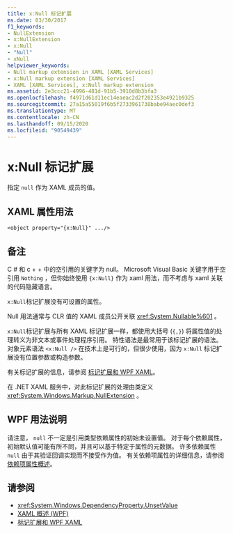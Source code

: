 ```yaml
---
title: x:Null 标记扩展
ms.date: 03/30/2017
f1_keywords:
- NullExtension
- x:NullExtension
- x:Null
- "Null"
- xNull
helpviewer_keywords:
- Null markup extension in XAML [XAML Services]
- x:Null markup extension [XAML Services]
- XAML [XAML Services], x:Null markup extension
ms.assetid: 2e3ccc21-4996-481d-91b5-3910d8b3bfa3
ms.openlocfilehash: f4971d61d11ec14eaeac2d2f202353e4921b9325
ms.sourcegitcommit: 27a15a55019f6b5f2733961738babe94aec0def3
ms.translationtype: MT
ms.contentlocale: zh-CN
ms.lasthandoff: 09/15/2020
ms.locfileid: "90549439"
---
```

# <a name="xnull-markup-extension"></a>x:Null 标记扩展

指定 `null` 作为 XAML 成员的值。

## <a name="xaml-attribute-usage"></a>XAML 属性用法

```xaml
<object property="{x:Null}" .../>
```

## <a name="remarks"></a>备注

C # 和 c + + 中的空引用的关键字为 null。 Microsoft Visual Basic 关键字用于空引用 `Nothing` ，但你始终使用 `{x:Null}` 作为 xaml 用法，而不考虑与 xaml 关联的代码隐藏语言。

`x:Null`标记扩展没有可设置的属性。

Null 用法通常与 CLR 值的 XAML 成员公开关联 <xref:System.Nullable%601> 。

`x:Null`标记扩展与所有 XAML 标记扩展一样，都使用大括号 (`{,}`) 将属性值的处理转义为非文本或事件处理程序引用。 特性语法是最常用于该标记扩展的语法。 对象元素语法 `<x:Null />` 在技术上是可行的，但很少使用，因为 `x:Null` 标记扩展没有位置参数或构造参数。

有关标记扩展的信息，请参阅 [标记扩展和 WPF XAML](/dotnet/desktop/wpf/advanced/markup-extensions-and-wpf-xaml)。

在 .NET XAML 服务中，对此标记扩展的处理由类定义 <xref:System.Windows.Markup.NullExtension> 。

## <a name="wpf-usage-notes"></a>WPF 用法说明

请注意， `null` 不一定是引用类型依赖属性的初始未设置值。 对于每个依赖属性，初始默认值可能有所不同，并且可以基于特定于属性的元数据。 许多依赖属性 `null` 由于其验证回调实现而不接受作为值。 有关依赖项属性的详细信息，请参阅[依赖项属性概述](/dotnet/desktop/wpf/advanced/dependency-properties-overview)。

## <a name="see-also"></a>请参阅

- <xref:System.Windows.DependencyProperty.UnsetValue>
- [XAML 概述 (WPF)](../fundamentals/xaml.md)
- [标记扩展和 WPF XAML](/dotnet/desktop/wpf/advanced/markup-extensions-and-wpf-xaml)
